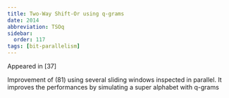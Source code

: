 ```yaml
---
title: Two-Way Shift-Or using q-grams
date: 2014
abbreviation: TSOq
sidebar:
  order: 117
tags: [bit-parallelism]
---
```


Appeared in [37]

Improvement of (81) using several sliding windows inspected in parallel. It improves the performances by simulating a super alphabet with q-grams
